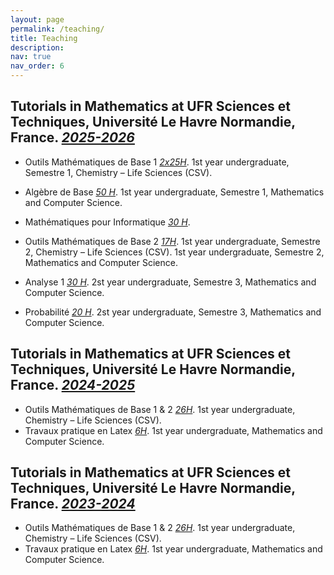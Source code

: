 ```yaml
---
layout: page
permalink: /teaching/
title: Teaching
description: 
nav: true
nav_order: 6
---
```


## Tutorials in Mathematics at UFR Sciences et Techniques, Université Le Havre Normandie, France. <a href=''> **_2025-2026_**</a>
- Outils Mathématiques de Base 1 <a href=''>_2x25H_</a>.
 1st year undergraduate, Semestre 1, Chemistry – Life Sciences (CSV).

- Algèbre de Base <a href=''>_50 H_</a>. 
1st year undergraduate, Semestre 1, Mathematics and Computer Science.
- Mathématiques pour Informatique  <a href=''>_30 H_</a>. 
- Outils Mathématiques de Base 2 <a href=''>_17H_</a>.
 1st year undergraduate, Semestre 2, Chemistry – Life Sciences (CSV).
1st year undergraduate, Semestre 2,  Mathematics and Computer Science.
- Analyse 1  <a href=''>_30 H_</a>. 
2st year undergraduate, Semestre 3,  Mathematics and Computer Science.
- Probabilité  <a href=''>_20 H_</a>. 
2st year undergraduate, Semestre 3,  Mathematics and Computer Science.

## Tutorials in Mathematics at UFR Sciences et Techniques, Université Le Havre Normandie, France. <a href=''> **_2024-2025_**</a>
- Outils Mathématiques de Base 1 & 2 <a href=''>_26H_</a>.
 1st year undergraduate, Chemistry – Life Sciences (CSV).
- Travaux pratique en Latex <a href=''>_6H_</a>. 
1st year undergraduate, Mathematics and Computer Science.

## Tutorials in Mathematics at UFR Sciences et Techniques, Université Le Havre Normandie, France. <a href=''>**_2023-2024_**</a>
- Outils Mathématiques de Base 1 & 2 <a href=''>_26H_</a>.
 1st year undergraduate, Chemistry – Life Sciences (CSV).
- Travaux pratique en Latex <a href=''>_6H_</a>. 
1st year undergraduate, Mathematics and Computer Science.

